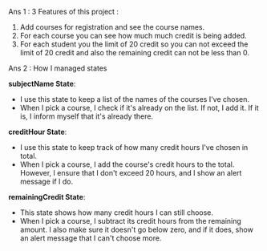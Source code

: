 Ans 1 : 3 Features of this project : 

1) Add courses for registration and see the course names.
2) For each course you can see how much much credit is being added.
3) For each student you the limit of 20 credit so you can not exceed the limit of 20 credit and also the remaining credit can not be less than 0.


Ans 2 : How I managed states 

**subjectName State**:
   - I use this state to keep a list of the names of the courses I've chosen.
   - When I pick a course, I check if it's already on the list. If not, I add it. If it is, I inform myself that it's already there.

**creditHour State**:
   - I use this state to keep track of how many credit hours I've chosen in total.
   - When I pick a course, I add the course's credit hours to the total. However, I ensure that I don't exceed 20 hours, and I show an alert message if I do.

**remainingCredit State**:
   - This state shows how many credit hours I can still choose.
   - When I pick a course, I subtract its credit hours from the remaining amount. I also make sure it doesn't go below zero, and if it does, show an alert message that I can't choose more.
